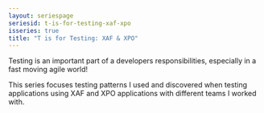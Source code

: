 ```yaml
---
layout: seriespage
seriesid: t-is-for-testing-xaf-xpo
isseries: true
title: "T is for Testing: XAF & XPO"
---
```


Testing is an important part of a developers responsibilities, especially in a fast moving agile world!  
  
This series focuses testing patterns I used and discovered when testing applications using XAF and XPO applications with different teams I worked with.